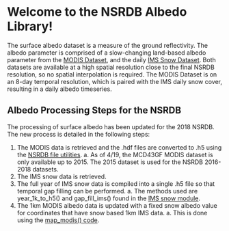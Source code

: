 # Welcome to the NSRDB Albedo Library!

The surface albedo dataset is a measure of the ground reflectivity. 
The albedo parameter is comprised of a slow-changing land-based albedo parameter from the 
[MODIS Dataset](https://modis.gsfc.nasa.gov/data/dataprod/mod43.php), 
and the daily [IMS Snow Dataset](https://nsidc.org/data/g02156). 
Both datasets are available at a high spatial resolution close to the final NSRDB resolution, so no spatial interpolation is required. 
The MODIS Dataset is on an 8-day temporal resolution, which is paired with the IMS daily snow cover, resulting in a daily albedo timeseries. 

## Albedo Processing Steps for the NSRDB

The processing of surface albedo has been updated for the 2018 NSRDB. The new process is detailed in the following steps:

1. The MODIS data is retrieved and the .hdf files are converted to .h5 using the [NSRDB file utilities](https://github.nrel.gov/PXS/nsrdb/blob/master/nsrdb/utilities/file_utils.py). 
    a. As of 4/19, the MCD43GF MODIS dataset is only available up to 2015. The 2015 dataset is used for the NSRDB 2016-2018 datasets. 
2. The IMS snow data is retrieved. 
3. The full year of IMS snow data is compiled into a single .h5 file so that temporal gap filling can be performed. 
    a. The methods used are year_1k_to_h5() and gap_fill_ims() found in the [IMS snow module](https://github.nrel.gov/PXS/nsrdb/blob/master/nsrdb/albedo/ims_snow.py). 
4. The 1km MODIS albedo data is updated with a fixed snow albedo value for coordinates that have snow based 1km IMS data. 
    a. This is done using the [map_modis() code](https://github.nrel.gov/PXS/nsrdb/blob/master/nsrdb/albedo/map_ims_to_modis.py).
